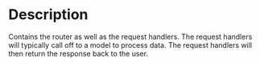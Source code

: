 # Description

Contains the router as well as the request handlers.  The request handlers will typically call off to a model to process data.  The request handlers will then return the response back to the user.
